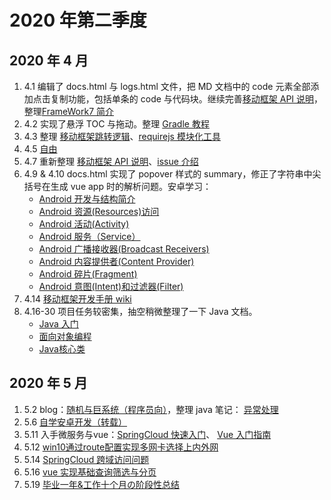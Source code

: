 
# 2020 年第二季度

## 2020 年 4 月

1. 4.1 编辑了 docs.html 与 logs.html 文件，把 MD 文档中的 code 元素全部添加点击复制功能，包括单条的 code 与代码块。继续完善[移动框架 API 说明](/csnotes/mobile/android/android-framework-api.md)，整理[FrameWork7 简介](/csnotes/mobile/android/android-FrameWork7-intro.md)
2. 4.2 实现了悬浮 TOC 与拖动。整理 [Gradle 教程](/csnotes/java/tools/gradle-intro.md)
3. 4.3 整理  [移动框架跳转逻辑](/csnotes/mobile/android/android-framework-jump-logic.md)、[requirejs 模块化工具](/csnotes/fe/JavaScipt/js-require.md)
4. 4.5 [自由](https://cakipaul.com/blog/2020/04/05/2020-04-05%20%E8%87%AA%E7%94%B1/)
5. 4.7 重新整理 [移动框架 API 说明](/csnotes/mobile/android/android-framework-api.md)、[issue 介绍](/csnotes/dev/issue.md)
6. 4.9 & 4.10 docs.html 实现了 popover 样式的 summary，修正了字符串中尖括号在生成 vue app 时的解析问题。安卓学习：
   * [Android 开发与结构简介](/csnotes/mobile/android/android-intro.md)
   * [Android 资源(Resources)访问](/csnotes/mobile/android/android-resources.md)
   * [Android 活动(Activity)](/csnotes/mobile/android/android-activity.md)
   * [Android 服务（Service）](/csnotes/mobile/android/android-service.md)
   * [Android 广播接收器(Broadcast Receivers)](/csnotes/mobile/android/android-broadcast.md)
   * [Android 内容提供者(Content Provider)](/csnotes/mobile/android/android-content.md)
   * [Android 碎片(Fragment)](/csnotes/mobile/android/android-fragment.md)
   * [Android 意图(Intent)和过滤器(Filter)](/csnotes/mobile/android/android-intent.md)
7. 4.14 [移动框架开发手册 wiki](http://git.inspur.com/songww/android-develop-tools/wikis/%E7%A7%BB%E5%8A%A8%E6%A1%86%E6%9E%B6%E5%BC%80%E5%8F%91%E6%89%8B%E5%86%8C)
8. 4.16-30 项目任务较密集，抽空稍微整理了一下 Java 文档。
   * [Java 入门](/csnotes/java/grammar/java1.md)
   * [面向对象编程](/csnotes/java/grammar/java2.md)
   * [Java核心类](/csnotes/java/grammar/java19.md)

## 2020 年 5 月

1. 5.2 blog：[随机与巨系统（程序员向）](https://cakipaul.com/blog/2020/05/02/2020-05-02%20%E9%9A%8F%E6%9C%BA%E4%B8%8E%E5%B7%A8%E7%B3%BB%E7%BB%9F/)，整理 java 笔记： [异常处理](/csnotes/java/grammar/java3.md)
2. 5.6 [自学安卓开发（转载）](https://cakipaul.com/cs-blog/2020/05/06/2020-05-06%E8%87%AA%E5%AD%A6%E5%AE%89%E5%8D%93%E5%BC%80%E5%8F%91/)
3. 5.11 入手微服务与vue：[SpringCloud 快速入门](/csnotes/java/Spring/springcloud-intro.md)、 [Vue 入门指南](/csnotes/fe/Vue/vue1.md)
4. 5.12 [win10通过route配置实现多网卡选择上内外网](https://cakipaul.com/cs-blog/2020/05/12/2020-05-12win10%E9%80%9A%E8%BF%87route%E9%85%8D%E7%BD%AE%E5%AE%9E%E7%8E%B0%E5%A4%9A%E7%BD%91%E5%8D%A1%E9%80%89%E6%8B%A9%E4%B8%8A%E5%86%85%E5%A4%96%E7%BD%91/)
5. 5.14 [SpringCloud 跨域访问问题](https://cakipaul.com/cs-blog/2020/05/14/2020-05-14SpringCloud%E8%B7%A8%E5%9F%9F%E8%AE%BF%E9%97%AE%E9%97%AE%E9%A2%98/)
6. 5.16 [vue 实现基础查询筛选与分页](https://cakipaul.com/cs-blog/2020/05/16/2020-05-16vue%E5%AE%9E%E7%8E%B0%E5%9F%BA%E7%A1%80%E6%9F%A5%E8%AF%A2%E7%AD%9B%E9%80%89%E4%B8%8E%E5%88%86%E9%A1%B5/#more)
7. 5.19 [毕业一年&工作十个月の阶段性总结](https://cakipaul.com/cs-blog/2020/05/19/2020-05-19%E5%B7%A5%E4%BD%9C%E5%8D%81%E4%B8%AA%E6%9C%88%E9%98%B6%E6%AE%B5%E6%80%A7%E6%80%BB%E7%BB%93/#more)